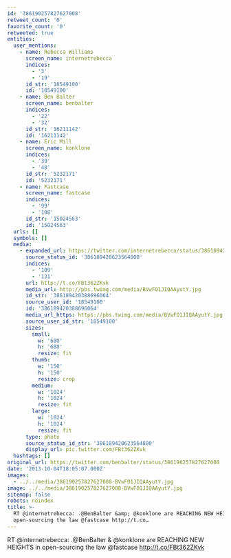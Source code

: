 ```yaml
---
id: '386190257827627008'
retweet_count: '0'
favorite_count: '0'
retweeted: true
entities:
  user_mentions:
    - name: Rebecca Williams
      screen_name: internetrebecca
      indices:
        - '3'
        - '19'
      id_str: '18549100'
      id: '18549100'
    - name: Ben Balter
      screen_name: benbalter
      indices:
        - '22'
        - '32'
      id_str: '16211142'
      id: '16211142'
    - name: Eric Mill
      screen_name: konklone
      indices:
        - '39'
        - '48'
      id_str: '5232171'
      id: '5232171'
    - name: Fastcase
      screen_name: fastcase
      indices:
        - '99'
        - '108'
      id_str: '15024563'
      id: '15024563'
  urls: []
  symbols: []
  media:
    - expanded_url: https://twitter.com/internetrebecca/status/386189420623564800/photo/1
      source_status_id: '386189420623564800'
      indices:
        - '109'
        - '131'
      url: http://t.co/FBt362ZKvk
      media_url: http://pbs.twimg.com/media/BVwFO1JIQAAyutY.jpg
      id_str: '386189420388696064'
      source_user_id: '18549100'
      id: '386189420388696064'
      media_url_https: https://pbs.twimg.com/media/BVwFO1JIQAAyutY.jpg
      source_user_id_str: '18549100'
      sizes:
        small:
          w: '680'
          h: '680'
          resize: fit
        thumb:
          w: '150'
          h: '150'
          resize: crop
        medium:
          w: '1024'
          h: '1024'
          resize: fit
        large:
          w: '1024'
          h: '1024'
          resize: fit
      type: photo
      source_status_id_str: '386189420623564800'
      display_url: pic.twitter.com/FBt362ZKvk
  hashtags: []
original_url: https://twitter.com/benbalter/status/386190257827627008
date: '2013-10-04T18:05:07.000Z'
images:
  - ../../media/386190257827627008-BVwFO1JIQAAyutY.jpg
image: ../../media/386190257827627008-BVwFO1JIQAAyutY.jpg
sitemap: false
robots: noindex
title: >-
  RT @internetrebecca: .@BenBalter &amp; @konklone are REACHING NEW HEIGHTS in
  open-sourcing the law @fastcase http://t.co…
---
```


RT @internetrebecca: .@BenBalter &amp; @konklone are REACHING NEW HEIGHTS in open-sourcing the law @fastcase http://t.co/FBt362ZKvk